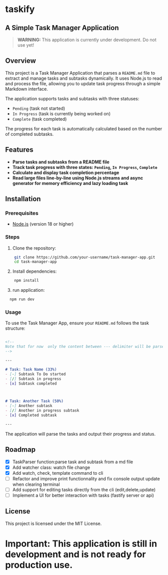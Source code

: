 # taskify

## A Simple Task Manager Application

> **WARNING:** This application is currently under development. Do not use yet!

## Overview

This project is a Task Manager Application that parses a `README.md` file to extract and manage 
tasks and subtasks dynamically. 
It uses Node.js to read and process the file, allowing you to update 
task progress through a simple Markdown interface.

The application supports tasks and subtasks with three statuses:
- `Pending` (task not started)
- `In Progress` (task is currently being worked on)
- `Complete` (task completed)

The progress for each task is automatically calculated based on the number of completed subtasks.

## Features

- **Parse tasks and subtasks from a README file**
- **Track task progress with three states: `Pending`, `In Progress`, `Complete`**
- **Calculate and display task completion percentage**
- **Read large files line-by-line using Node.js streams and async generator for memory efficiency and lazy loading task**

## Installation

### Prerequisites

- [Node.js](https://nodejs.org/) (version 18 or higher)

### Steps

1. Clone the repository:
```bash
    git clone https://github.com/your-username/task-manager-app.git
    cd task-manager-app
```
2. Install dependencies:
```bash
    npm install
```
3. run application:
```bash
  npm run dev
```

### Usage

To use the Task Manager App, ensure your `README.md` follows the task structure:
```md

<!--
Note that for now  only the content between --- delimiter will be parsed
-->

--- 

# Task: Task Name (33%)
- [-] Subtask To Do started
- [/] Subtask in progress
- [x] Subtask completed



# Task: Another Task (50%)
- [-] Another subtask
- [/] Another in progress subtask
- [x] Completed subtask

---

```

The application will parse the tasks and output their progress and status.

## Roadmap 
- [x] TaskParser function:parse task and subtask from a md file
- [x] Add watcher class: watch file change
- [x] Add watch, check, template command to cli
- [ ] Refactor and improve print functionnality and fix console output update when clearing terminal
- [ ] Add support for editing tasks directly from the cli (edit,delete,update)
- [ ] Implement a UI for better interaction with tasks (fastify server or api)

## License
This project is licensed under the MIT License.

# Important: This application is still in development and is not ready for production use.

